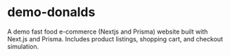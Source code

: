 # demo-donalds
 A demo fast food e-commerce (Nextjs and Prisma) website built with Next.js and Prisma. Includes product listings, shopping cart, and checkout simulation.
